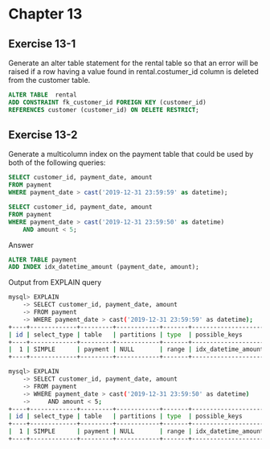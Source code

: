 # Chapter 13

## Exercise 13-1

Generate an alter table statement for the rental table so that an error will be raised if a row having a value found in rental.costumer_id column is deleted from the customer table.

```sql
ALTER TABLE  rental
ADD CONSTRAINT fk_customer_id FOREIGN KEY (customer_id)
REFERENCES customer (customer_id) ON DELETE RESTRICT;
```

## Exercise 13-2

Generate a multicolumn index on the payment table that could be used by both of the following queries:

```sql
SELECT customer_id, payment_date, amount
FROM payment
WHERE payment_date > cast('2019-12-31 23:59:59' as datetime);

SELECT customer_id, payment_date, amount
FROM payment
WHERE payment_date > cast('2019-12-31 23:59:50' as datetime)
    AND amount < 5;
```

Answer

```sql
ALTER TABLE payment
ADD INDEX idx_datetime_amount (payment_date, amount);
```

Output from EXPLAIN query

```bash
mysql> EXPLAIN
    -> SELECT customer_id, payment_date, amount
    -> FROM payment
    -> WHERE payment_date > cast('2019-12-31 23:59:59' as datetime);
+----+-------------+---------+------------+-------+---------------------+---------------------+---------+------+------+----------+-----------------------+
| id | select_type | table   | partitions | type  | possible_keys       | key                 | key_len | ref  | rows | filtered | Extra                 |
+----+-------------+---------+------------+-------+---------------------+---------------------+---------+------+------+----------+-----------------------+
|  1 | SIMPLE      | payment | NULL       | range | idx_datetime_amount | idx_datetime_amount | 5       | NULL |    1 |   100.00 | Using index condition |
+----+-------------+---------+------------+-------+---------------------+---------------------+---------+------+------+----------+-----------------------+
```

```bash
mysql> EXPLAIN
    -> SELECT customer_id, payment_date, amount
    -> FROM payment
    -> WHERE payment_date > cast('2019-12-31 23:59:50' as datetime)
    ->     AND amount < 5;
+----+-------------+---------+------------+-------+---------------------+---------------------+---------+------+------+----------+-----------------------+
| id | select_type | table   | partitions | type  | possible_keys       | key                 | key_len | ref  | rows | filtered | Extra                 |
+----+-------------+---------+------------+-------+---------------------+---------------------+---------+------+------+----------+-----------------------+
|  1 | SIMPLE      | payment | NULL       | range | idx_datetime_amount | idx_datetime_amount | 5       | NULL |    1 |    33.33 | Using index condition |
+----+-------------+---------+------------+-------+---------------------+---------------------+---------+------+------+----------+-----------------------+
```